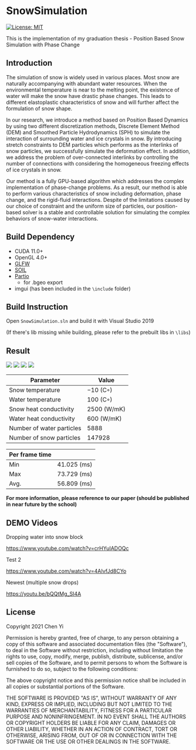 # SnowSimulation

[![License: MIT](https://img.shields.io/badge/License-MIT-yellow.svg)](https://opensource.org/licenses/MIT)

This is the implementation of my graduation thesis - Position Based Snow Simulation with Phase Change

## Introduction
The simulation of snow is widely used in various places. Most snow are naturally accompanying with abundant water resources. When the environmental temperature is near to the melting point, the existence of water will make the snow have drastic phase changes. 
This leads to different elastoplastic characteristics of snow and will further affect the formulation of snow shape. 

In our research, we introduce a method based on Position Based Dynamics by using two different discretization methods, Discrete Element Method (DEM) and Smoothed Particle Hydrodynamics (SPH) to simulate the interaction of surrounding water and ice crystals in snow. 
By introducing stretch constraints to DEM particles which performs as the interlinks of snow particles, we successfully simulate the deformation effect. 
In addition, we address the problem of over-connected interlinks by controlling the number of connections with considering the homogeneous freezing effects of ice crystals in snow. 

Our method is a fully GPU-based algorithm which addresses the complex implementation of phase-change problems. 
As a result, our method is able to perform various characteristics of snow including deformation, phase change, and the rigid-fluid interactions. 
Despite of the limitations caused by our choice of constraint and the uniform size of particles, our position-based solver is a stable and controllable solution for simulating the complex behaviors of snow-water interactions.

## Build Dependency
- CUDA 11.0+
- OpenGL 4.0+
- [GLFW](https://github.com/glfw/glfw)
- [SOIL](https://github.com/kbranigan/Simple-OpenGL-Image-Library)
- [Partio](https://github.com/wdas/partio)
  - for .bgeo export
- imgui (has been included in the `\include` folder)

## Build Instruction
Open `SnowSimulation.sln` and build it with Visual Studio 2019

(If there's lib missing while building, please refer to the prebuilt libs in `\libs`)

## Result
![](https://i.imgur.com/8KKHWOq.png)
![](https://i.imgur.com/zRV2xnW.png)
![](https://i.imgur.com/3ELWO6c.png)
![](https://i.imgur.com/DZ3hbnv.png)

| Parameter | Value |
| -------- | -------- |
|Snow temperature | −10 (C◦) |
|Water temperature | 100 (C◦) |
|Snow heat conductivity | 2500 (W/mK)|
|Water heat conductivity | 600 (W/mK)|
|Number of water particles | 5888|
|Number of snow particles | 147928|


|  Per frame time |          |
| -------- | -------- |
| Min  | 41.025 (ms)|
| Max  | 73.729 (ms) |
| Avg. | 56.809 (ms) |


**For more information, please reference to our paper (should be published in near future by the school)**

## DEMO Videos

Dropping water into snow block

https://www.youtube.com/watch?v=crHYuIADOQc

Test 2

https://www.youtube.com/watch?v=4AIvfJd8CYo

Newest (multiple snow drops)

https://youtu.be/bQQtMg_SI4A




## License
Copyright 2021 Chen Yi

Permission is hereby granted, free of charge, to any person obtaining a copy of this software and associated documentation files (the "Software"), to deal in the Software without restriction, including without limitation the rights to use, copy, modify, merge, publish, distribute, sublicense, and/or sell copies of the Software, and to permit persons to whom the Software is furnished to do so, subject to the following conditions:

The above copyright notice and this permission notice shall be included in all copies or substantial portions of the Software.

THE SOFTWARE IS PROVIDED "AS IS", WITHOUT WARRANTY OF ANY KIND, EXPRESS OR IMPLIED, INCLUDING BUT NOT LIMITED TO THE WARRANTIES OF MERCHANTABILITY, FITNESS FOR A PARTICULAR PURPOSE AND NONINFRINGEMENT. IN NO EVENT SHALL THE AUTHORS OR COPYRIGHT HOLDERS BE LIABLE FOR ANY CLAIM, DAMAGES OR OTHER LIABILITY, WHETHER IN AN ACTION OF CONTRACT, TORT OR OTHERWISE, ARISING FROM, OUT OF OR IN CONNECTION WITH THE SOFTWARE OR THE USE OR OTHER DEALINGS IN THE SOFTWARE.
